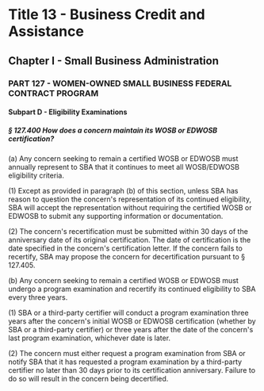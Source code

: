 
# Title 13 - Business Credit and Assistance
## Chapter I - Small Business Administration
### PART 127 - WOMEN-OWNED SMALL BUSINESS FEDERAL CONTRACT PROGRAM
#### Subpart D - Eligibility Examinations
##### § 127.400 How does a concern maintain its WOSB or EDWOSB certification?

(a) Any concern seeking to remain a certified WOSB or EDWOSB must annually represent to SBA that it continues to meet all WOSB/EDWOSB eligibility criteria.

(1) Except as provided in paragraph (b) of this section, unless SBA has reason to question the concern's representation of its continued eligibility, SBA will accept the representation without requiring the certified WOSB or EDWOSB to submit any supporting information or documentation.

(2) The concern's recertification must be submitted within 30 days of the anniversary date of its original certification. The date of certification is the date specified in the concern's certification letter. If the concern fails to recertify, SBA may propose the concern for decertification pursuant to § 127.405.

(b) Any concern seeking to remain a certified WOSB or EDWOSB must undergo a program examination and recertify its continued eligibility to SBA every three years.

(1) SBA or a third-party certifier will conduct a program examination three years after the concern's initial WOSB or EDWOSB certification (whether by SBA or a third-party certifier) or three years after the date of the concern's last program examination, whichever date is later.

(2) The concern must either request a program examination from SBA or notify SBA that it has requested a program examination by a third-party certifier no later than 30 days prior to its certification anniversary. Failure to do so will result in the concern being decertified.
